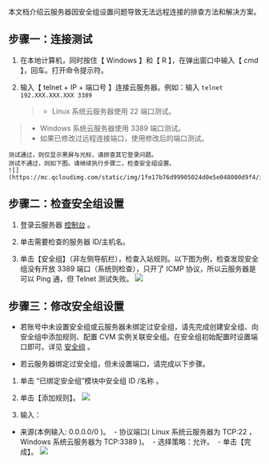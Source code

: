 
本文档介绍云服务器因安全组设置问题导致无法远程连接的排查方法和解决方案。

## 步骤一：连接测试

 1. 在本地计算机，同时按住【 Windows 】和【 R 】，在弹出窗口中输入【 cmd 】，回车。打开命令提示符。

 2. 输入【 telnet + IP + 端口号 】连接云服务器。例如：输入 `telnet 192.XXX.XXX.XXX 3389`
 
	> - Linux 系统云服务器使用 22 端口测试。
> - Windows 系统云服务器使用 3389 端口测试。
> - 如果已修改过远程连接端口，使用修改后的端口测试。

	测试通过，则仅显示黑屏与光标，请排查其它登录问题。
	测试不通过，则如下图。请继续执行步骤二，检查安全组设置。
	![](https://mc.qcloudimg.com/static/img/1fe17b76d99905024d0e5e048000d9f4/image.png)

## 步骤二：检查安全组设置

 1. 登录云服务器 [控制台](https://console.tce.fsphere.cn/cvm) 。

 2. 单击需要检查的服务器 ID/主机名。

 3. 单击【安全组】（非左侧导航栏），检查入站规则。以下图为例，检查发现安全组没有开放 3389 端口（系统则检查），只开了 ICMP 协议，所以云服务器是可以 Ping 通，但 Telnet 测试失败。
	![](https://mc.qcloudimg.com/static/img/2fdcf758994c7194f12d2fb627bac4e6/image.png)

## 步骤三：修改安全组设置

 - 若账号中未设置安全组或云服务器未绑定过安全组，请先完成创建安全组、向安全组中添加规则、配置 CVM 实例关联安全组。在安全组初始配置时设置端口即可。详见 [安全组](https://tce.fsphere.cn/document/product/416/7596) 。

 - 若云服务器绑定过安全组，但未设置端口，请完成以下步骤。

1. 单击 “已绑定安全组”模块中安全组 ID /名称 。

2. 单击【添加规则】。
	![](https://mc.qcloudimg.com/static/img/f6e3be97451d3a1aa777696e56acf4cc/image.png)

3. 输入：
  - 来源(本例输入: 0.0.0.0/0 )。
  - 协议端口( Linux 系统云服务器为 TCP:22 ，Windows 系统云服务器为 TCP:3389 )。
  - 选择策略：允许。
  - 单击【完成】。
	![](https://mc.qcloudimg.com/static/img/deb951ec299d221e0895656e04b40cbf/image.png)
